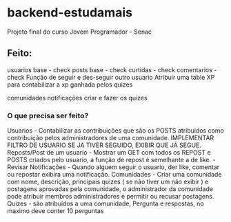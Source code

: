 # backend-estudamais
Projeto final do curso Jovem Programador - Senac

## Feito:
usuarios base - check
posts base - check
curtidas - check
comentarios - check
Função de seguir e des-seguir outro usuario
Atribuir uma table XP para contabilizar a xp ganhada pelos quizes

comunidades 
notificações
criar e fazer os quizes

### O que precisa ser feito?

Usuarios - Contabilizar as contribuições que são os POSTS atribuidos como contribuição pelos administradores de uma comunidade.
IMPLEMENTAR FILTRO DE USUARIO SE JA TIVER SEGUIDO, EXIBIR QUE JÁ SEGUE.
Reposts/Post de um usuario - Mostrar um GET com todos os REPOST e POSTS criados pelo usuario, a função de repost é semelhante a de like. - Revisar
Notificações - Quando alguem seguir o usuario, der like, comentar ou repostar exibira uma notificação.
Comunidades - Criar uma comunidade com nome, descrição, principais quizes ( se não tiver um não exibir ) e postagens aprovadas pela comunidade, o administrador da comunidade pode atribuir membros administradores e permitir ou recusar postagens.
Quizes - são atribuidos a uma comunidade, Pergunta e respostas, no maximo deve conter 10 perguntas 
